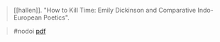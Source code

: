 > [[hallen]]. "How to Kill Time: Emily Dickinson and Comparative Indo-European Poetics". 

> #nodoi 
> [pdf](a/c-hallen2008.pdf)
